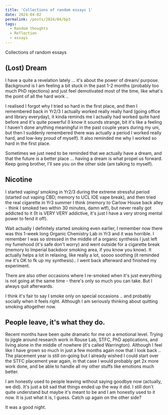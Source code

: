 ```yaml
---
title: 'Collections of random essays 1'
date: 2024-04-02
permalink: /posts/2024/04/bp3
tags:
  - Random thoughts
  - Reflection
  - essays
---
```


Collections of random essays

(Lost) Dream
------

I have a quite a revelation lately ... it's about the power of dream/ purpose. Background is I am feeling a bit stuck in the past 1-2 months (probably too much PhD rejections) and just feel demotivated most of the time, like what's the point of all the hard work .. 

I realised I forgot why I tried so hard in the first place, and then I remembered back in Yr2/3 I actually worked really really hard (going office and library everyday), it kinda reminds me I actually had worked quite hard before and it's quite powerful (I know it sounds strange, bit it's like a feeling I haven't done anything meaningful in the past couple years during my uni, but then I suddenly remembered there was actually a period I worked really hard, and low-key proud of myself). It also reminded me why I worked so hard in the first place.

Sometimes we just need to be reminded that we actually have a dream, and that the future is a better place ... having a dream is what propel us forward. Keep going brother, I'll see you on the other side (am talking to myself).

Nicotine
------

I started vaping/ smoking in Yr2/3 during the extreme stressful period (started out vaping CBD; memory to UCL IOE vape break), and then tried the real cigarette in Yr3 summer I think (memory to Carlow House back alley - think I smoked two within 30 minutes, damn wtf), but never really got addicted to it (It is VERY VERY addictive, it's just I have a very strong mental power to fend it off).

Wait actually I definitely started smoking even earlier, I remember now there was this 1-week long Organic Chemistry Lab in Yr3 and it was horrible. I remember I was so stressed in the middle of a organic synthesis I just left my fumehood (it's safe don't worry) and went outside for a cigarette break (memory to Imperial backdoor smoking area, if you know you know). It actually helps a lot in relaxing, like really a lot, soooo soothing (it reminded me it's OK to fk up my synthesis).. I went back afterward and finished my experiment. 

There are also other occasions where I re-smoked when it's just everything is not going at the same time - there's only so much you can take. But I always quit afterwards.

I think it's fair to say I smoke only on special occasions .. and probably socially when it feels right. Although I am seriously thinking about quitting smoking altogether now.


People leave, it's what they do.
------

Recent months have been quite dramatic for me on a emotional level. Trying to jiggle around research work in Rouse Lab, STFC, PhD applications, and living alone in the middle of nowhere (it's called Warrington). Although I feel like I have grown so much in just a few months again now that I look back .. The placement year is still on-going but I already wished I could start over the STFC placement year again, in that case I would probably get 2x more work done, and be able to handle all my other stuffs like emotions much better.

I am honestly used to people leaving without saying goodbye now (actually, we did). It's just a bit sad that things ended up the way it did. I still don't quite understand but maybe it's meant to be and I am honestly used to it now. It is just what it is, I guess. Catch up again on the other side?

It was a good night. 





